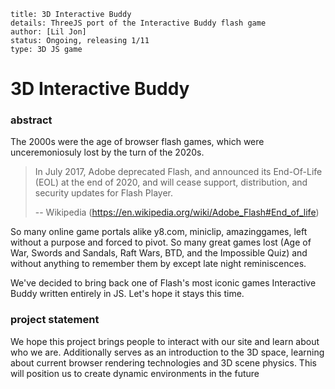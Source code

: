 ```
title: 3D Interactive Buddy
details: ThreeJS port of the Interactive Buddy flash game
author: [Lil Jon]
status: Ongoing, releasing 1/11
type: 3D JS game

```

# 3D Interactive Buddy #

### abstract
The 2000s were the age of browser flash games, which were unceremoniosuly lost by the turn of the 2020s.


> In July 2017, Adobe deprecated Flash, and announced its End-Of-Life (EOL) at the end of 2020, and will cease support, distribution, and security updates for Flash Player.
>
> -- Wikipedia (https://en.wikipedia.org/wiki/Adobe_Flash#End_of_life)


So many online game portals alike y8.com, miniclip, amazinggames, left without a purpose and forced to pivot. So many great games lost (Age of War, Swords and Sandals, Raft Wars, BTD, and the Impossible Quiz) and without anything to remember them by except late night reminiscences.

We've decided to bring back one of Flash's most iconic games Interactive Buddy written entirely in JS. Let's hope it stays this time.

### project statement
We hope this project brings people to interact with our site and learn about who we are. Additionally serves as an introduction to the 3D space, learning about current browser rendering technologies and 3D scene physics. This will position us to create dynamic environments in the future


